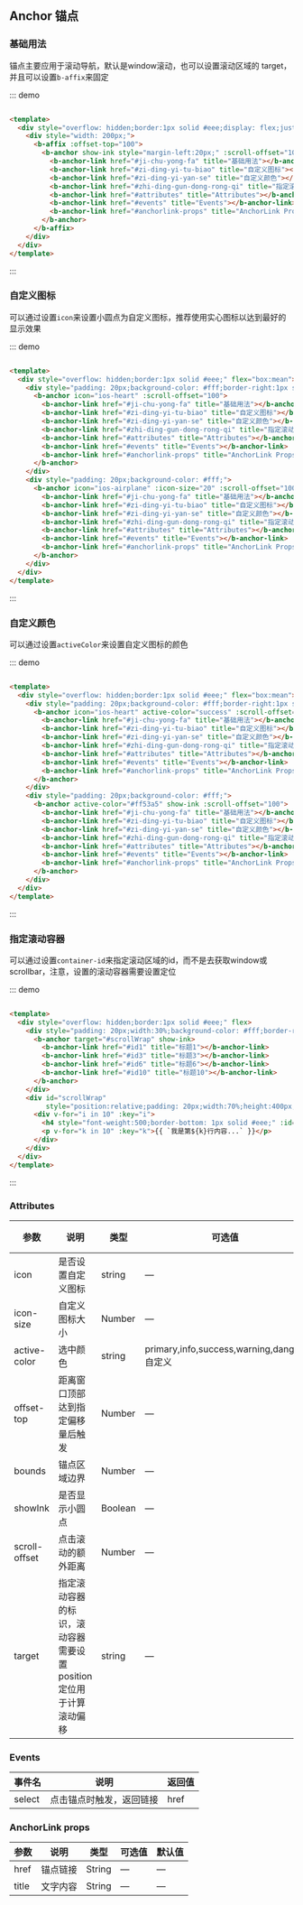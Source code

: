 ## Anchor 锚点

### 基础用法

锚点主要应用于滚动导航，默认是window滚动，也可以设置滚动区域的 target，并且可以设置`b-affix`来固定

::: demo

```html

<template>
  <div style="overflow: hidden;border:1px solid #eee;display: flex;justify-content: flex-end;">
    <div style="width: 200px;">
      <b-affix :offset-top="100">
        <b-anchor show-ink style="margin-left:20px;" :scroll-offset="100">
          <b-anchor-link href="#ji-chu-yong-fa" title="基础用法"></b-anchor-link>
          <b-anchor-link href="#zi-ding-yi-tu-biao" title="自定义图标"></b-anchor-link>
          <b-anchor-link href="#zi-ding-yi-yan-se" title="自定义颜色"></b-anchor-link>
          <b-anchor-link href="#zhi-ding-gun-dong-rong-qi" title="指定滚动容器"></b-anchor-link>
          <b-anchor-link href="#attributes" title="Attributes"></b-anchor-link>
          <b-anchor-link href="#events" title="Events"></b-anchor-link>
          <b-anchor-link href="#anchorlink-props" title="AnchorLink Props"></b-anchor-link>
        </b-anchor>
      </b-affix>
    </div>
  </div>
</template>
```

:::

### 自定义图标

可以通过设置`icon`来设置小圆点为自定义图标，推荐使用实心图标以达到最好的显示效果

::: demo

```html

<template>
  <div style="overflow: hidden;border:1px solid #eee;" flex="box:mean">
    <div style="padding: 20px;background-color: #fff;border-right:1px solid #eee;">
      <b-anchor icon="ios-heart" :scroll-offset="100">
        <b-anchor-link href="#ji-chu-yong-fa" title="基础用法"></b-anchor-link>
        <b-anchor-link href="#zi-ding-yi-tu-biao" title="自定义图标"></b-anchor-link>
        <b-anchor-link href="#zi-ding-yi-yan-se" title="自定义颜色"></b-anchor-link>
        <b-anchor-link href="#zhi-ding-gun-dong-rong-qi" title="指定滚动容器"></b-anchor-link>
        <b-anchor-link href="#attributes" title="Attributes"></b-anchor-link>
        <b-anchor-link href="#events" title="Events"></b-anchor-link>
        <b-anchor-link href="#anchorlink-props" title="AnchorLink Props"></b-anchor-link>
      </b-anchor>
    </div>
    <div style="padding: 20px;background-color: #fff;">
      <b-anchor icon="ios-airplane" :icon-size="20" :scroll-offset="100">
        <b-anchor-link href="#ji-chu-yong-fa" title="基础用法"></b-anchor-link>
        <b-anchor-link href="#zi-ding-yi-tu-biao" title="自定义图标"></b-anchor-link>
        <b-anchor-link href="#zi-ding-yi-yan-se" title="自定义颜色"></b-anchor-link>
        <b-anchor-link href="#zhi-ding-gun-dong-rong-qi" title="指定滚动容器"></b-anchor-link>
        <b-anchor-link href="#attributes" title="Attributes"></b-anchor-link>
        <b-anchor-link href="#events" title="Events"></b-anchor-link>
        <b-anchor-link href="#anchorlink-props" title="AnchorLink Props"></b-anchor-link>
      </b-anchor>
    </div>
  </div>
</template>
```

:::

### 自定义颜色

可以通过设置`activeColor`来设置自定义图标的颜色

::: demo

```html

<template>
  <div style="overflow: hidden;border:1px solid #eee;" flex="box:mean">
    <div style="padding: 20px;background-color: #fff;border-right:1px solid #eee;">
      <b-anchor icon="ios-heart" active-color="success" :scroll-offset="100">
        <b-anchor-link href="#ji-chu-yong-fa" title="基础用法"></b-anchor-link>
        <b-anchor-link href="#zi-ding-yi-tu-biao" title="自定义图标"></b-anchor-link>
        <b-anchor-link href="#zi-ding-yi-yan-se" title="自定义颜色"></b-anchor-link>
        <b-anchor-link href="#zhi-ding-gun-dong-rong-qi" title="指定滚动容器"></b-anchor-link>
        <b-anchor-link href="#attributes" title="Attributes"></b-anchor-link>
        <b-anchor-link href="#events" title="Events"></b-anchor-link>
        <b-anchor-link href="#anchorlink-props" title="AnchorLink Props"></b-anchor-link>
      </b-anchor>
    </div>
    <div style="padding: 20px;background-color: #fff;">
      <b-anchor active-color="#ff53a5" show-ink :scroll-offset="100">
        <b-anchor-link href="#ji-chu-yong-fa" title="基础用法"></b-anchor-link>
        <b-anchor-link href="#zi-ding-yi-tu-biao" title="自定义图标"></b-anchor-link>
        <b-anchor-link href="#zi-ding-yi-yan-se" title="自定义颜色"></b-anchor-link>
        <b-anchor-link href="#zhi-ding-gun-dong-rong-qi" title="指定滚动容器"></b-anchor-link>
        <b-anchor-link href="#attributes" title="Attributes"></b-anchor-link>
        <b-anchor-link href="#events" title="Events"></b-anchor-link>
        <b-anchor-link href="#anchorlink-props" title="AnchorLink Props"></b-anchor-link>
      </b-anchor>
    </div>
  </div>
</template>
```

:::

### 指定滚动容器

可以通过设置`container-id`来指定滚动区域的id，而不是去获取window或scrollbar，注意，设置的滚动容器需要设置定位

::: demo

```html

<template>
  <div style="overflow: hidden;border:1px solid #eee;" flex>
    <div style="padding: 20px;width:30%;background-color: #fff;border-right:1px solid #eee;">
      <b-anchor target="#scrollWrap" show-ink>
        <b-anchor-link href="#id1" title="标题1"></b-anchor-link>
        <b-anchor-link href="#id3" title="标题3"></b-anchor-link>
        <b-anchor-link href="#id6" title="标题6"></b-anchor-link>
        <b-anchor-link href="#id10" title="标题10"></b-anchor-link>
      </b-anchor>
    </div>
    <div id="scrollWrap"
         style="position:relative;padding: 20px;width:70%;height:400px;overflow:auto;background-color: #fff;">
      <div v-for="i in 10" :key="i">
        <h4 style="font-weight:500;border-bottom: 1px solid #eee;" :id="`id${i}`">标题{{i}}</h4>
        <p v-for="k in 10" :key="k">{{ `我是第${k}行内容...` }}</p>
      </div>
    </div>
  </div>
</template>
```

:::

### Attributes

| 参数      | 说明    | 类型      | 可选值       | 默认值   |
|---------- |-------- |---------- |-------------  |-------- |
| icon     | 是否设置自定义图标   | string  |  —   |   —   |
| icon-size     | 自定义图标大小   | Number  |  —   |   —   |
| active-color    | 选中颜色   | string  |  primary,info,success,warning,danger,自定义   |   —   |
| offset-top     | 距离窗口顶部达到指定偏移量后触发   | Number  |  —   | 0 |
| bounds     | 锚点区域边界   | Number  |  —   | 5 |
| showInk     | 是否显示小圆点   | Boolean      |  —   | false |
| scroll-offset     | 点击滚动的额外距离   | Number  |  —   | 0 |
| target     | 指定滚动容器的标识，滚动容器需要设置position定位用于计算滚动偏移   | string  |  —   |  —  |

### Events

| 事件名      | 说明    | 返回值      |
|---------- |-------- |---------- |
| select    | 点击锚点时触发，返回链接   | href  |

### AnchorLink props

| 参数      | 说明    | 类型      | 可选值       | 默认值   |
|---------- |-------- |---------- |-------------  |-------- |
| href     | 锚点链接   | String  |  —   |  — |
| title     | 文字内容   | String  |  —   |  — |
